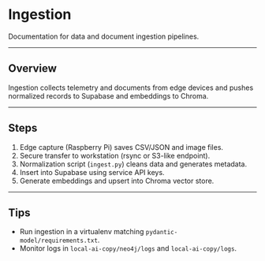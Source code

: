 # Ingestion

Documentation for data and document ingestion pipelines.

---

## Overview
Ingestion collects telemetry and documents from edge devices and pushes normalized records to Supabase and embeddings to Chroma.

---

## Steps
1. Edge capture (Raspberry Pi) saves CSV/JSON and image files.
2. Secure transfer to workstation (rsync or S3-like endpoint).
3. Normalization script (`ingest.py`) cleans data and generates metadata.
4. Insert into Supabase using service API keys.
5. Generate embeddings and upsert into Chroma vector store.

---

## Tips
- Run ingestion in a virtualenv matching `pydantic-model/requirements.txt`.
- Monitor logs in `local-ai-copy/neo4j/logs` and `local-ai-copy/logs`.

<!-- New supporting page created by assistant -->
